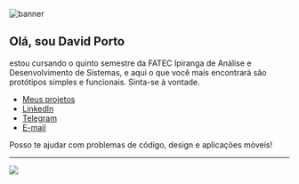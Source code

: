 ![banner](https://user-images.githubusercontent.com/88854160/189575363-90e05557-0904-469a-9d6a-d760657ae0c3.png)

## Olá, sou David Porto

estou cursando o quinto semestre da FATEC Ipiranga de Análise e Desenvolvimento de Sistemas, e aqui o que você mais encontrará são protótipos simples e funcionais. Sinta-se à vontade.

* [Meus projetos](https://github.com/davidaleth?tab=repositories)
* [LinkedIn](https://www.linkedin.com/in/david-porto/)
* [Telegram](https://t.me/dl_th)
* [E-mail](mailto:davidcontato@pm.me)

Posso te ajudar com problemas de código, design e aplicações móveis! 

----

<div><img src="https://github-readme-stats.vercel.app/api/top-langs/?username=davidaleth&langs_count=9&title_color=58a6ff&hide_border=true&layout=compact&hide=Jupyter%20Notebook&bg_color=00000000"></div>

